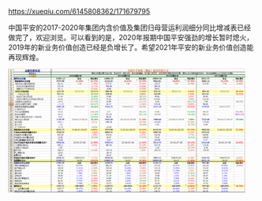 https://xueqiu.com/6145808362/171679795

中国平安的2017-2020年集团内含价值及集团归母营运利润细分同比增减表已经做完了，欢迎浏览。可以看到的是，2020年报期中国平安强劲的增长暂时熄火，2019年的新业务价值创造已经是负增长了。希望2021年平安的新业务价值创造能再现辉煌。 

![img](images/1779ef241086a9ac3fdd3588.png!custom.jpg)

